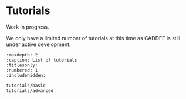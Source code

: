 # Tutorials

Work in progress.

We only have a limited number of tutorials at this time as CADDEE is still under active development.

```{toctree}
:maxdepth: 2
:caption: List of tutorials
:titlesonly:
:numbered: 1
:includehidden:

tutorials/basic
tutorials/advanced
```